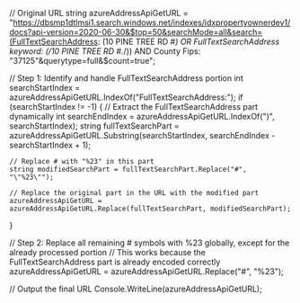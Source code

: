 // Original URL
string azureAddressApiGetURL = "https://dbsmp1dtlmsi1.search.windows.net/indexes/idxpropertyownerdev1/docs?api-version=2020-06-30&$top=50&searchMode=all&search=(FullTextSearchAddress: (10 PINE TREE RD #*) OR FullTextSearchAddress keyword: (/10 PINE TREE RD #.*/)) AND County Fips: \"37125\"&querytype=full&$count=true";

// Step 1: Identify and handle FullTextSearchAddress portion
int searchStartIndex = azureAddressApiGetURL.IndexOf("FullTextSearchAddress:");
if (searchStartIndex != -1)
{
    // Extract the FullTextSearchAddress part dynamically
    int searchEndIndex = azureAddressApiGetURL.IndexOf(")", searchStartIndex);
    string fullTextSearchPart = azureAddressApiGetURL.Substring(searchStartIndex, searchEndIndex - searchStartIndex + 1);

    // Replace # with "%23" in this part
    string modifiedSearchPart = fullTextSearchPart.Replace("#", "\"%23\"");

    // Replace the original part in the URL with the modified part
    azureAddressApiGetURL = azureAddressApiGetURL.Replace(fullTextSearchPart, modifiedSearchPart);
}

// Step 2: Replace all remaining # symbols with %23 globally, except for the already processed portion
// This works because the FullTextSearchAddress part is already encoded correctly
azureAddressApiGetURL = azureAddressApiGetURL.Replace("#", "%23");

// Output the final URL
Console.WriteLine(azureAddressApiGetURL);
